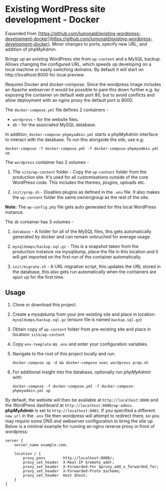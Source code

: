 # Existing WordPress site development - Docker

Expanded from [https://github.com/lumonald/existing-wordpress-development-docker](https://github.com/lumonald/existing-wordpress-development-docker). Minor changes to ports, specify new URL, and addition of phpMyAdmin.

Brings up an *existing* WordPress site from `wp-content` and a MySQL backup. Allows changing the configured URL, which speeds up developing on a local machine or easily switching domains. By default it will start on http://localhost:8000 for local preview.

Requires Docker and docker-compose. Since the wordpress image includes an Apache webserver it would be possible to pare this down further e.g. by exposing the container on default web port 80, but to avoid conflicts and allow deployment with an nginx proxy the default port is 8000. 

The `docker-compose.yml` file defines 2 containers - 

* `wordpress` - for the website files.
* `db` - for the associated MySQL database.

In addition, `docker-compose-phpmyadmin.yml` starts a phpMyAdmin interface to interact with the database.
To run this alongside the site, use e.g:

	docker-compose -f docker-compose.yml -f docker-compose-phpmyadmin.yml up 

The `wordpress` container has 2 volumes - 

1. The `site/wp-content` folder - Copy the `wp-content` folder from the production site. It's used for all customisations outside of the core WordPress code. This includes the themes, plugins, uploads etc.

2. `init/prep.sh` - Disables plugins as defined in the `.env` file. It also makes the `wp-content` folder the same owner/group as the rest of the site.

**Note:** The `wp-config.php` file gets auto generated for this local WordPress instance.

The `db` container has 3 volumes - 

1. `database` - A folder for all of the MySQL files, this gets automatically generated by docker and can remain untouched for average usage.

2. `mysqldumps/backup.sql.gz` - This is a snapshot taken from the production instance via mysqldump, place the file in this location and it will get imported on the first run of the container automatically.

3. `init/migrate.sh` - A URL migration script, this updates the URL stored in the database, this also gets run automatically when the containers are spun up for the first time. 

## Usage
1. Clone or download this project.

2. Create a mysqldump from your pre-existing site and place in location: `mysqldumps/backup.sql.gz` (ensure file is named `backup.sql.gz`)

3. Obtain copy of `wp-content` folder from pre-existing site and place in location: `site/wp-content`

4. Copy `env-template` as `.env` and enter your configuration variables. 

5. Navigate to the root of this project locally and run:

    `docker-compose up -d && docker-compose exec wordpress prep.sh`

6. For additional insight into the database, optionally run _phpMyAdmin_ with:

    `docker-compose -f docker-compose.yml -f docker-compose-phpmyadmin.yml up`

By default, the website will then be available at `http://localhost:8000` and the WordPress dashboard at `http://localhost:8000/wp-admin`. __phpMyAdmin__ is set to `http://localhost:8001`. If you specified a different `new_url` in the `.env` file then wordpress will attempt to redirect there, so you may require some DNS and webserver configuration to bring the site up. Below is a minimal example for running an nginx reverse proxy in front of wordpress:

```
server {
    server_name example.com;

    location / {
        proxy_pass        http://localhost:8000/;
        proxy_set_header  X-Real-IP $remote_addr;
        proxy_set_header  X-Forwarded-For $proxy_add_x_forwarded_for;
        proxy_set_header  X-Forwarded-Proto $scheme;
        proxy_set_header  Host $host;
    }
}

```
